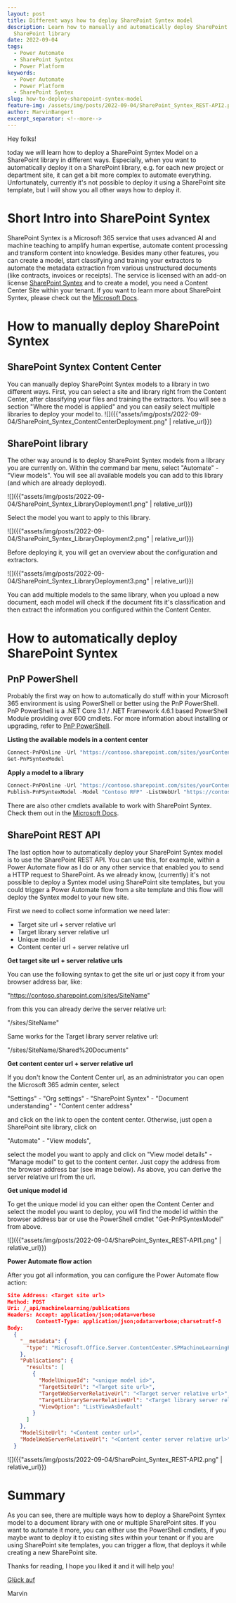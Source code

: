 ```yaml
---
layout: post
title: Different ways how to deploy SharePoint Syntex model
description: Learn how to manually and automatically deploy SharePoint Syntex Model to a
  SharePoint library
date: 2022-09-04
tags:
  - Power Automate
  - SharePoint Syntex
  - Power Platform
keywords:
  - Power Automate
  - Power Platform
  - SharePoint Syntex
slug: how-to-deploy-sharepoint-syntex-model
feature-img: /assets/img/posts/2022-09-04/SharePoint_Syntex_REST-API2.png
author: MarvinBangert
excerpt_separator: <!--more-->
---
```

Hey folks!

today we will learn how to deploy a SharePoint Syntex Model on a SharePoint library in different ways. Especially, when you want to automatically deploy it on a SharePoint library, e.g. for each new project or department site, it can get a bit more complex to automate everything. Unfortunately, currently it's not possible to deploy it using a SharePoint site template, but I will show you all other ways how to deploy it.

<!--more-->

# Short Intro into SharePoint Syntex

SharePoint Syntex is a Microsoft 365 service that uses advanced AI and machine teaching to amplify human expertise, automate content processing and transform content into knowledge. Besides many other features, you can create a model, start classifying and training your extractors to automate the metadata extraction from various unstructured documents (like contracts, invoices or receipts). The service is licensed with an add-on license [SharePoint Syntex](https://www.microsoft.com/en-us/microsoft-365/enterprise/sharepoint-syntex) and to create a model, you need a Content Center Site within your tenant. If you want to learn more about SharePoint Syntex, please check out the [Microsoft Docs](https://docs.microsoft.com/en-us/microsoft-365/contentunderstanding/).

# How to manually deploy SharePoint Syntex
## SharePoint Syntex Content Center

You can manually deploy SharePoint Syntex models to a library in two different ways. First, you can select a site and library right from the Content Center, after classifying your files and training the extractors. You will see a section "Where the model is applied" and you can easily select multiple libraries to deploy your model to.
![]({{"assets/img/posts/2022-09-04/SharePoint_Syntex_ContentCenterDeployment.png" | relative_url}})


## SharePoint library

The other way around is to deploy SharePoint Syntex models from a library you are currently on. Within the command bar menu, select "Automate" - "View models". You will see all available models you can add to this library (and which are already deployed).

![]({{"assets/img/posts/2022-09-04/SharePoint_Syntex_LibraryDeployment1.png" | relative_url}})

Select the model you want to apply to this library.

![]({{"assets/img/posts/2022-09-04/SharePoint_Syntex_LibraryDeployment2.png" | relative_url}})

Before deploying it, you will get an overview about the configuration and extractors.

![]({{"assets/img/posts/2022-09-04/SharePoint_Syntex_LibraryDeployment3.png" | relative_url}})

You can add multiple models to the same library, when you upload a new document, each model will check if the document fits it's classification and then extract the information you configured within the Content Center.


# How to automatically deploy SharePoint Syntex
## PnP PowerShell

Probably the first way on how to automatically do stuff within your Microsoft 365 environment is using PowerShell or better using the PnP PowerShell. PnP PowerShell is a .NET Core 3.1 / .NET Framework 4.6.1 based PowerShell Module providing over 600 cmdlets. For more information about installing or upgrading, refer to [PnP PowerShell](https://pnp.github.io/powershell).

**Listing the available models in a content center**

```powershell
Connect-PnPOnline -Url "https://contoso.sharepoint.com/sites/yourContentCenter"
Get-PnPSyntexModel
```

**Apply a model to a library**

```powershell
Connect-PnPOnline -Url "https://contoso.sharepoint.com/sites/yourContentCenter"
Publish-PnPSyntexModel -Model "Contoso RFP" -ListWebUrl "https://contoso.sharepoint.com/sites/yoursite" -List "Documents"
```

There are also other cmdlets available to work with SharePoint Syntex. Check them out in the [Microsoft Docs](https://docs.microsoft.com/en-us/microsoft-365/contentunderstanding/powershell-syntex-intro).


## SharePoint REST API

The last option how to automatically deploy your SharePoint Syntex model is to use the SharePoint REST API. You can use this, for example, within a Power Automate flow as I do or any other service that enabled you to send a HTTP request to SharePoint. As we already know, (currently) it's not possible to deploy a Syntex model using SharePoint site templates, but you could trigger a Power Automate flow from a site template and this flow will deploy the Syntex model to your new site.

First we need to collect some information we need later:
- Target site url + server relative url
- Target library server relative url
- Unique model id
- Content center url + server relative url

**Get target site url + server relative urls**

You can use the following syntax to get the site url or just copy it from your browser address bar, like:

"https://contoso.sharepoint.com/sites/SiteName"

from this you can already derive the server relative url:

"/sites/SiteName"

Same works for the Target library server relative url:

"/sites/SiteName/Shared%20Documents"

**Get content center url + server relative url**

If you don't know the Content Center url, as an administrator you can open the Microsoft 365 admin center, select 

"Settings" - "Org settings" - "SharePoint Syntex" - "Document understanding" - "Content center address"

and click on the link to open the content center. Otherwise, just open a SharePoint site library, click on 

"Automate" - "View models",

select the model you want to apply and click on "View model details" - "Manage model" to get to the content center.
Just copy the address from the browser address bar (see image below). As above, you can derive the server relative url from the url.

**Get unique model id**

To get the unique model id you can either open the Content Center and select the model you want to deploy, you will find the model id within the browser address bar or use the PowerShell cmdlet "Get-PnPSyntexModel" from above.

![]({{"assets/img/posts/2022-09-04/SharePoint_Syntex_REST-API1.png" | relative_url}})


**Power Automate flow action**

After you got all information, you can configure the Power Automate flow action:

```json
Site Address: <Target site url>
Method: POST
Uri: /_api/machinelearning/publications
Headers: Accept: application/json;odata=verbose
         ContentT-Type: application/json;odata=verbose;charset=utf-8
Body:
  {
    "__metadata": {
      "type": "Microsoft.Office.Server.ContentCenter.SPMachineLearningPublicationsEntityData"
    },
    "Publications": {
      "results": [
        {
          "ModelUniqueId": "<unique model id>",
          "TargetSiteUrl": "<Target site url>",
          "TargetWebServerRelativeUrl": "<Target server relative url>",
          "TargetLibraryServerRelativeUrl": "<Target library server relative url>",
          "ViewOption": "ListViewAsDefault"
        }
      ]
    },
    "ModelSiteUrl": "<Content center url>",
    "ModelWebServerRelativeUrl": "<Content center server relative url>",
  }
```

![]({{"assets/img/posts/2022-09-04/SharePoint_Syntex_REST-API2.png" | relative_url}})


# Summary
As you can see, there are multiple ways how to deploy a SharePoint Syntex model to a document library with one or multiple SharePoint sites. If you want to automate it more, you can either use the PowerShell cmdlets, if you maybe want to deploy it to existing sites within your tenant or if you are using SharePoint site templates, you can trigger a flow, that deploys it while creating a new SharePoint site. 

Thanks for reading, I hope you liked it and it will help you!

[Glück auf](https://en.wikipedia.org/wiki/Gl%C3%BCck_auf)

Marvin

